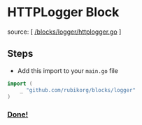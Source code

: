 # HTTPLogger Block
source: [ [/blocks/logger/httplogger.go](https://github.com/rubikorg/blocks/blob/master/logger/httplogger.go) ]
## Steps

- Add this import to your `main.go` file

```go
import (
    _ "github.com/rubikorg/blocks/logger"
)
```

### [Done!]()